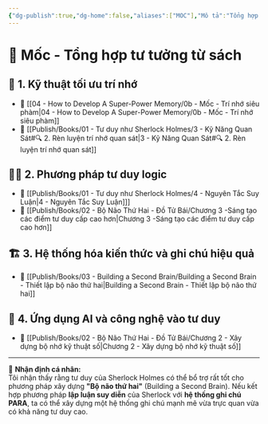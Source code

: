 ```yaml
---
{"dg-publish":true,"dg-home":false,"aliases":["MOC"],"Mô tả":"Tổng hợp các ý tưởng từ các quyển sách","dg-path":"Books/0a - MOC.md","permalink":"/books/0a-moc/","dgPassFrontmatter":true,"updated":"2025-02-16T09:12:30.146+07:00"}
---
```


# 📍 Mốc - Tổng hợp tư tưởng từ sách  

## 🧠 1. Kỹ thuật tối ưu trí nhớ  
- 📖 [[04 - How to Develop A Super-Power Memory/0b - Mốc - Trí nhớ siêu phàm\|04 - How to Develop A Super-Power Memory/0b - Mốc - Trí nhớ siêu phàm]]
- 📖 [[Publish/Books/01 -  Tư duy như Sherlock Holmes/3 - Kỹ Năng Quan Sát#🔍 2. Rèn luyện trí nhớ quan sát\|3 - Kỹ Năng Quan Sát#🔍 2. Rèn luyện trí nhớ quan sát]]

## 🕵️‍♂️ 2. Phương pháp tư duy logic  
- 📖 [[Publish/Books/01 -  Tư duy như Sherlock Holmes/4 - Nguyên Tắc Suy Luận\|4 - Nguyên Tắc Suy Luận]]] 
- 📖 [[Publish/Books/02 - Bộ Não Thứ Hai - Đồ Tử Bái/Chương 3 -Sáng tạo các điểm tư duy cấp cao hơn\|Chương 3 -Sáng tạo các điểm tư duy cấp cao hơn]]

## 🏗 3. Hệ thống hóa kiến thức và ghi chú hiệu quả  
- 📖 [[Publish/Books/03 - Building a Second Brain/Building a Second Brain - Thiết lập bộ não thứ hai\|Building a Second Brain - Thiết lập bộ não thứ hai]]

## 🚀 4. Ứng dụng AI và công nghệ vào tư duy  
- 📖 [[Publish/Books/02 - Bộ Não Thứ Hai - Đồ Tử Bái/Chương 2 - Xây dựng bộ nhớ kỹ thuật số\|Chương 2 - Xây dựng bộ nhớ kỹ thuật số]]


---
📌 **Nhận định cá nhân:**  
Tôi nhận thấy rằng tư duy của Sherlock Holmes có thể bổ trợ rất tốt cho phương pháp xây dựng **"Bộ não thứ hai"** (Building a Second Brain). Nếu kết hợp phương pháp **lập luận suy diễn** của Sherlock với **hệ thống ghi chú PARA**, ta có thể xây dựng một hệ thống ghi chú mạnh mẽ vừa trực quan vừa có khả năng tư duy cao.  
